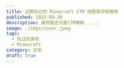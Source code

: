 ```yaml
---
title: 近期玩过的 Minecraft CTM 地图简评和推荐
published: 2025-08-10
description: 虽然我还只是CTM萌新......
image: ./imgs/cover.jpeg
tags:
  - 玩过的游戏
  - Minecraft
category: 日志
draft: true
---
```

